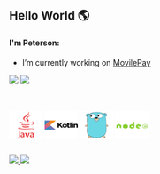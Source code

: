 ## Hello World :earth_americas:

#### I'm Peterson:
- I’m currently working on [MovilePay](https://www.linkedin.com/company/movilepay/)


<div>  
    <a href="https://www.linkedin.com/in/peterson-salme/" target="_blank"><img src="https://img.shields.io/badge/-LinkedIn-%230077B5?style=for-the-badge&logo=linkedin&logoColor=white" target="_blank"></a>
    <a href = "mailto:petersonsalme@gmail.com"><img src="https://img.shields.io/badge/-Gmail-%23333?style=for-the-badge&logo=gmail&logoColor=white" target="_blank"></a>
</div>

##

<div style="display: inline_block"><br>
  <img align="center" height="50" width="60" src="https://raw.githubusercontent.com/devicons/devicon/00f02ef57fb7601fd1ddcc2fe6fe670fef3ae3e4/icons/java/java-plain-wordmark.svg">  
   <img align="center" height="50" width="60" src="https://raw.githubusercontent.com/devicons/devicon/master/icons/kotlin/kotlin-original-wordmark.svg">
   <img align="center" height="50" width="60" src="https://raw.githubusercontent.com/devicons/devicon/master/icons/go/go-original.svg">  
  <img align="center" height="50" width="60" src="https://github.com/devicons/devicon/blob/master/icons/nodejs/nodejs-plain-wordmark.svg">  
</div>

##

<div>
  <a href="https://github.com/petersonsalne">
  <img height="150em" src="https://github-readme-stats.vercel.app/api?username=petersonsalme&show_icons=true&theme=dracula&include_all_commits=true&count_private=true"/>
  <img height="150em" src="https://github-readme-stats.vercel.app/api/top-langs/?username=petersonsalme&layout=compact&langs_count=7&theme=dracula"/>
</div>


  <!--
[![ReadMe Card](https://github-readme-stats.vercel.app/api/pin/?username=petersonsalme&repo=gophercises)](https://github.com/petersonsalme/gophercises)

**petersonsalme/petersonsalme** is a ✨ _special_ ✨ repository because its `README.md` (this file) appears on your GitHub profile.

Here are some ideas to get you started:
- 🌱 I’m currently learning <a href="https://www.golang.org/"><span>GO Lang</span><img src="https://github.com/rfyiamcool/golang_logo/blob/master/gif/gophercises_punching.gif" width="50"/></a>
- 👯 I’m looking to collaborate on ...
- 🤔 I’m looking for help with ...
- 💬 Ask me about ...
- 😄 Pronouns: ...
- ⚡ Fun fact: ...
-->
